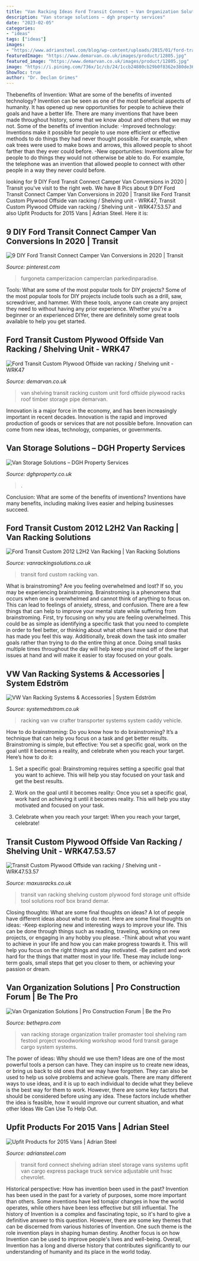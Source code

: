 ```yaml
---
title: "Van Racking Ideas Ford Transit Connect ~ Van Organization Solutions"
description: "Van storage solutions – dgh property services"
date: "2023-02-05"
categories:
- "ideas"
tags: ["ideas"]
images:
- "https://www.adriansteel.com/blog/wp-content/uploads/2015/01/ford-transit.jpg"
featuredImage: "https://www.demarvan.co.uk/images/product/12805.jpg"
featured_image: "https://www.demarvan.co.uk/images/product/12805.jpg"
image: "https://i.pinimg.com/736x/1c/cb/24/1ccb24880cb29b0f8362e380de36b29e.jpg"
ShowToc: true
author: "Dr. Declan Grimes"
---
```



Thebenefits of Invention: What are some of the benefits of invented technology?
Invention can be seen as one of the most beneficial aspects of humanity. It has opened up new opportunities for people to achieve their goals and have a better life. There are many inventions that have been made throughout history, some that we know about and others that we may not. Some of the benefits of invention include: 
-Improved technology: Inventions make it possible for people to use more efficient or effective methods to do things they had never thought possible. For example, when oak trees were used to make bows and arrows, this allowed people to shoot farther than they ever could before. 
-New opportunities: Inventions allow for people to do things they would not otherwise be able to do. For example, the telephone was an invention that allowed people to connect with other people in a way they never could before.

	

		
looking for 9 DIY Ford Transit Connect Camper Van Conversions in 2020 | Transit you've visit to the right web. We have 8 Pics about 9 DIY Ford Transit Connect Camper Van Conversions in 2020 | Transit like Ford Transit Custom Plywood Offside van racking / Shelving unit - WRK47, Transit Custom Plywood Offside van racking / Shelving unit - WRK47.53.57 and also Upfit Products for 2015 Vans | Adrian Steel. Here it is:
		
    
## 9 DIY Ford Transit Connect Camper Van Conversions In 2020 | Transit

<img loading=lazy src="https://i.pinimg.com/736x/1c/cb/24/1ccb24880cb29b0f8362e380de36b29e.jpg" onerror="this.onerror=null;this.src='https://tse2.mm.bing.net/th?id=OIP.TAXKiU8iDa1Ke2F-P_W0xQHaI9&amp;pid=15.1';" alt="9 DIY Ford Transit Connect Camper Van Conversions in 2020 | Transit">

_Source: pinterest.com_

>furgoneta camperizacion camperclan parkedinparadise. 

	

Tools: What are some of the most popular tools for DIY projects?
Some of the most popular tools for DIY projects include tools such as a drill, saw, screwdriver, and hammer. With these tools, anyone can create any project they need to without having any prior experience. Whether you're a beginner or an experienced DIYer, there are definitely some great tools available to help you get started.

    
## Ford Transit Custom Plywood Offside Van Racking / Shelving Unit - WRK47

<img loading=lazy src="https://www.demarvan.co.uk/images/product/12805.jpg" onerror="this.onerror=null;this.src='https://tse2.mm.bing.net/th?id=OIP.hh_YC2rqqSkh3upAW1zJAAHaE7&amp;pid=15.1';" alt="Ford Transit Custom Plywood Offside van racking / Shelving unit - WRK47">

_Source: demarvan.co.uk_

>van shelving transit racking custom unit ford offside plywood racks roof timber storage pipe demarvan. 

	

Innovation is a major force in the economy, and has been increasingly important in recent decades. Innovation is the rapid and improved production of goods or services that are not possible before. Innovation can come from new ideas, technology, companies, or governments.

    
## Van Storage Solutions – DGH Property Services

<img loading=lazy src="https://dghproperty.co.uk/wp-content/uploads/2020/08/20191015_171310-scaled.jpg" onerror="this.onerror=null;this.src='https://tse1.mm.bing.net/th?id=OIP.wc9MS0dUZRhVrglubPpNUAHaPo&amp;pid=15.1';" alt="Van Storage Solutions – DGH Property Services">

_Source: dghproperty.co.uk_

>. 

	

Conclusion: What are some of the benefits of inventions?
Inventions have many benefits, including making lives easier and helping businesses succeed.

    
## Ford Transit Custom 2012 L2H2 Van Racking | Van Racking Solutions

<img loading=lazy src="https://www.vanrackingsolutions.co.uk/images/media/medium/DSCF4440.jpg" onerror="this.onerror=null;this.src='https://tse4.mm.bing.net/th?id=OIP.slvAm2T3J_QPk_An_isuigHaFj&amp;pid=15.1';" alt="Ford Transit Custom 2012 L2H2 Van Racking | Van Racking Solutions">

_Source: vanrackingsolutions.co.uk_

>transit ford custom racking van. 

	

What is brainstroming?
Are you feeling overwhelmed and lost? If so, you may be experiencing brainstroming. Brainstroming is a phenomena that occurs when one is overwhelmed and cannot think of anything to focus on. This can lead to feelings of anxiety, stress, and confusion. There are a few things that can help to improve your mental state while suffering from brainstroming. First, try focusing on why you are feeling overwhelmed. This could be as simple as identifying a specific task that you need to complete in order to feel better, or thinking about what others have said or done that has made you feel this way. Additionally, break down the task into smaller goals rather than trying to do the entire thing at once. Doing small tasks multiple times throughout the day will help keep your mind off of the larger issues at hand and will make it easier to stay focused on your goals.

    
## VW Van Racking Systems &amp; Accessories | System Edström

<img loading=lazy src="https://systemedstrom.co.uk/wp-content/uploads/2019/05/Small_16.jpg" onerror="this.onerror=null;this.src='https://tse3.mm.bing.net/th?id=OIP.BBZynn7y7CzusEQCdsX9rAHaE7&amp;pid=15.1';" alt="VW Van Racking Systems &amp; Accessories | System Edström">

_Source: systemedstrom.co.uk_

>racking van vw crafter transporter systems system caddy vehicle. 

	

How to do brainstroming:
Do you know how to do brainstroming? It’s a technique that can help you focus on a task and get better results. Brainstroming is simple, but effective: You set a specific goal, work on the goal until it becomes a reality, and celebrate when you reach your target. Here’s how to do it: 
1. Set a specific goal: Brainstroming requires setting a specific goal that you want to achieve. This will help you stay focused on your task and get the best results. 

2. Work on the goal until it becomes reality: Once you set a specific goal, work hard on achieving it until it becomes reality. This will help you stay motivated and focused on your task. 

3. Celebrate when you reach your target: When you reach your target, celebrate!

    
## Transit Custom Plywood Offside Van Racking / Shelving Unit - WRK47.53.57

<img loading=lazy src="https://www.maxusracks.co.uk/userfiles/images/sys/products/Transit_Custom_Plywood_Offside_van_racking__Shelving_unit__WRK475357_72080.jpeg" onerror="this.onerror=null;this.src='https://tse3.mm.bing.net/th?id=OIP.AxLcOWvXMQK5-KxIfMccoAHaE8&amp;pid=15.1';" alt="Transit Custom Plywood Offside van racking / Shelving unit - WRK47.53.57">

_Source: maxusracks.co.uk_

>transit van racking shelving custom plywood ford storage unit offside tool solutions roof box brand demar. 

	

Closing thoughts: What are some final thoughts on ideas?
A lot of people have different ideas about what to do next. Here are some final thoughts on ideas: 
-Keep exploring new and interesting ways to improve your life. This can be done through things such as reading, traveling, working on new projects, or engaging in any hobby you please.
-Think about what you want to achieve in your life and how you can make progress towards it. This will help you focus on the right things and stay motivated. 
-Be patient and work hard for the things that matter most in your life. These may include long-term goals, small steps that get you closer to them, or achieving your passion or dream.

    
## Van Organization Solutions | Pro Construction Forum | Be The Pro

<img loading=lazy src="http://bethepro.com/wp-content/uploads/2013/12/IMG_1445.jpg" onerror="this.onerror=null;this.src='https://tse2.mm.bing.net/th?id=OIP.r9zskYuMT4IvF-3IdWIwKAHaJ4&amp;pid=15.1';" alt="Van Organization Solutions | Pro Construction Forum | Be the Pro">

_Source: bethepro.com_

>van racking storage organization trailer promaster tool shelving ram festool project woodworking workshop wood ford transit garage cargo system systems. 

	

The power of ideas: Why should we use them?
Ideas are one of the most powerful tools a person can have. They can inspire us to create new ideas, or bring us back to old ones that we may have forgotten. They can also be used to help us solve problems and achieve goals. There are many different ways to use ideas, and it is up to each individual to decide what they believe is the best way for them to work. However, there are some key factors that should be considered before using any idea. These factors include whether the idea is feasible, how it would improve our current situation, and what other Ideas We Can Use To Help Out.

    
## Upfit Products For 2015 Vans | Adrian Steel

<img loading=lazy src="https://www.adriansteel.com/blog/wp-content/uploads/2015/01/ford-transit.jpg" onerror="this.onerror=null;this.src='https://tse2.mm.bing.net/th?id=OIP.1-Ck_qweR7OR44h6rwfeYgHaE6&amp;pid=15.1';" alt="Upfit Products for 2015 Vans | Adrian Steel">

_Source: adriansteel.com_

>transit ford connect shelving adrian steel storage vans systems upfit van cargo express package truck service adjustable unit hvac chevrolet. 

	

Historical perspective: How has invention been used in the past?
Invention has been used in the past for a variety of purposes, some more important than others. Some inventions have led tomajor changes in how the world operates, while others have been less effective but still influential. The history of Invention is a complex and fascinating topic, so it's hard to give a definitive answer to this question. However, there are some key themes that can be discerned from various histories of Invention. One such theme is the role invention plays in shaping human destiny. Another focus is on how Invention can be used to improve people's lives and well-being. Overall, Invention has a long and diverse history that contributes significantly to our understanding of humanity and its place in the world today.

